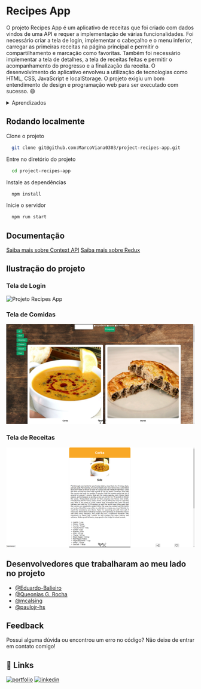 # Recipes App

O projeto Recipes App é um aplicativo de receitas que foi criado com dados vindos de uma API e requer a implementação de várias funcionalidades. Foi necessário criar a tela de login, implementar o cabeçalho e o menu inferior, carregar as primeiras receitas na página principal e permitir o compartilhamento e marcação como favoritas. Também foi necessário implementar a tela de detalhes, a tela de receitas feitas e permitir o acompanhamento do progresso e a finalização da receita. O desenvolvimento do aplicativo envolveu a utilização de tecnologias como HTML, CSS, JavaScript e localStorage. O projeto exigiu um bom entendimento de design e programação web para ser executado com sucesso. :smile:

<details>
<summary> Aprendizados </summary>

- Utilizei Redux para gerenciar estado
- Utilizei a biblioteca React-Redux
- Utilizei a Context API do React para gerenciar estado
- Utilizei o React Hook useState
- Utilizei o React Hook useContext
- Utilizei o React Hook useEffect
- Criei Hooks customizados

</details>

## Rodando localmente

Clone o projeto

```bash
  git clone git@github.com:MarcoViana0303/project-recipes-app.git
```

Entre no diretório do projeto

```bash
  cd project-recipes-app
```

Instale as dependências

```bash
  npm install
```

Inicie o servidor

```bash
  npm run start
```


## Documentação

[Saiba mais sobre Context API](https://legacy.reactjs.org/docs/context.html)
[Saiba mais sobre Redux](https://redux.js.org/introduction/getting-started)


## Ilustração do projeto

### Tela de Login
![Projeto Recipes App](./tela-login-recipes-app.png)
### Tela de Comidas
![Projeto Recipes App](./tela-comidas-recipes-app.png)
### Tela de Receitas
![Projeto Recipes App](./tela-receitas-recipe-app.png)

## Desenvolvedores que trabalharam ao meu lado no projeto

- [@Eduardo-Balieiro](https://github.com/Eduardo-Balieiro)
- [@Queonias G. Rocha](https://github.com/Queonias)
- [@mcalsing](https://github.com/mcalsing)
- [@paulojr-hs](https://github.com/paulojr-hs)


## Feedback

Possui alguma dúvida ou encontrou um erro no código? Não deixe de entrar em contato comigo!


## 🔗 Links
[![portfolio](https://img.shields.io/badge/my_portfolio-000?style=for-the-badge&logo=ko-fi&logoColor=white)](https://marcoviana-dev.vercel.app/)
[![linkedin](https://img.shields.io/badge/linkedin-0A66C2?style=for-the-badge&logo=linkedin&logoColor=white)](https://www.linkedin.com/in/marco-viana2022/)
